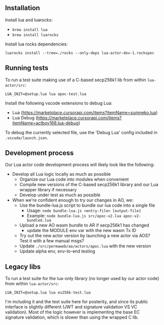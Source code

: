 ## Installation

Install lua and luarocks:
- `brew install lua`
- `brew install luarocks`

Install lua rocks dependencies:

`luarocks install --tree=./rocks --only-deps lua-actor-dev-1.rockspec`

## Running tests
To run a test suite making use of a C-based secp256k1 lib from within `lua-actor/src`:

`LUA_INIT=@setup.lua lua apoc-test.lua`

Install the following vscode extensions to debug Lua:
- Lua (https://marketplace.cursorapi.com/items?itemName=sumneko.lua)
- Lua Debug (https://marketplace.cursorapi.com/items?itemName=actboy168.lua-debug)

To debug the currently selected file, use the 'Debug Lua' config included in `.vscode/launch.json`.

## Development process
Our Lua actor code development process will likely look like the following:
- Develop all Lua logic locally as much as possible
  - Organize our Lua code into modules when convenient
  - Compile new versions of the C-based secp256k1 library and our Lua wrapper library if necessary
  - Develop under test as much as possible
- When we're confident enough to try our changes in AO, we:
  - Use the bundle-lua.js script to bundle our lua code into a single file
    - Usage: `node bundle-lua.js <entry-file> [output-file]`
    - Example: `node bundle-lua.js src/apoc-v2.lua apoc-v2-bundled.lua`
  - Upload a new AO wasm bundle to AR if secp256k1 has changed
    - update the MODULE env var with the new wasm Tx ID
  - Try out the new actor version by launching a new actor via AOS? Test it with a few manual msgs?
  - Update `./src/permaweb/ao/actors/apoc.lua` with the new version
  - Update alpha env, env-to-end testing



## Legacy libs
To run a test suite for the lua-only library (no longer used by our actor code) from within `lua-actor/src`:

`LUA_INIT=@setup.lua lua es256k-test.lua`

I'm including it and the test suite here for posterity, and since its public interface is slightly different (JWT and signature validation VS VC validation). Most of the logic however is implementing the base EC signature validation, which is slower than using the wrapped C lib.